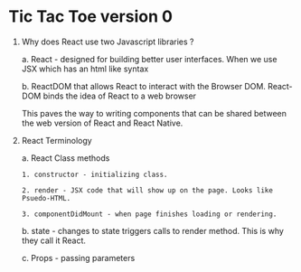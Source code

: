 # Tic Tac Toe version 0

1.  Why does React use two Javascript libraries ?

    a. React - designed for building better user interfaces. When we use JSX which has an html like syntax

    b. ReactDOM that allows React to interact with the Browser DOM. React-DOM binds the idea of React to a web browser

    This paves the way to writing components that can be shared between the web version of React and React Native.

2.  React Terminology

    a. React Class methods

        1. constructor - initializing class.

        2. render - JSX code that will show up on the page. Looks like Psuedo-HTML.

        3. componentDidMount - when page finishes loading or rendering.

    b. state - changes to state triggers calls to render method. This is why they call it React.

    c. Props - passing parameters
